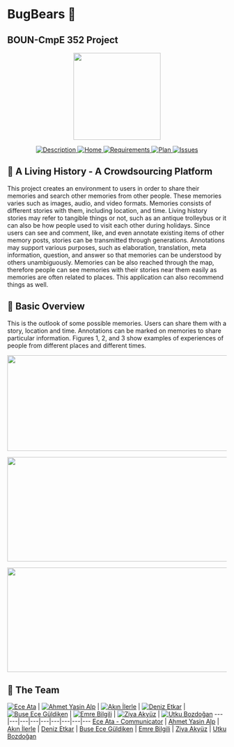 # BugBears :ghost:
## BOUN-CmpE 352 Project
<p align="center">
<a href = "https://github.com/bounswe/bounswe2018group1/wiki"><img 
<img src="https://raw.githubusercontent.com/bounswe/bounswe2018group1/master/resources/group_icon.jpg" width="200" height="200"></a>
</p>

<p align="center">
    <a href="https://github.com/bounswe/bounswe2018group1/wiki/Project-Description">
        <img src="https://img.shields.io/badge/DESCRIPTION-ONLINE-e97e89.svg"
             alt="Description">
    </a>
    <a href="https://github.com/bounswe/bounswe2018group1/wiki">
        <img src="https://img.shields.io/badge/WIKI-PAGE-e15361.svg"
             alt="Home">
    </a>
    <a href="https://github.com/bounswe/bounswe2018group1/wiki/Requirements">
        <img src="https://img.shields.io/badge/REQUIREMENTS-UP%20TO%20DATE-cc2435.svg"
             alt="Requirements">
    </a>
    <a href="https://github.com/bounswe/bounswe2018group1/raw/master/resources/Project%20Plan.png">
        <img src="https://img.shields.io/badge/PROJECT PLAN-UP TO DATE-a11c2a.svg"
             alt="Plan">
    </a>
    <a href="https://github.com/bounswe/bounswe2018group1/issues">
        <img src="https://img.shields.io/badge/ISSUES 73-CLOSED-76141e.svg"
             alt="Issues">
    </a>
</p>


## :tophat: A Living History - A Crowdsourcing Platform


This project creates an environment to users in order to share their memories and search other memories from other people. These memories varies such as images, audio, and video formats. Memories consists of different stories with them, including location, and time. Living history stories may refer to tangible things or not, such as an antique trolleybus or it can also be how people used to visit each other during holidays. Since users can see and comment, like, and even annotate existing items of other memory posts, stories can be transmitted through generations. Annotations may support various purposes, such as elaboration, translation, meta information, question, and answer so that memories can be understood by others unambiguously. Memories can be also reached through the map, therefore people can see memories with their stories near them easily as memories are often related to places. This application can also recommend things as well.

## :blue_book: Basic Overview

This is the outlook of some possible memories. Users can share them with a story, location and time. Annotations can be marked on memories to share particular information. Figures 1, 2, and 3 show examples of experiences of people from different places and different times.

<p align="center">
    <img src="https://github.com/bounswe/bounswe2018group1/blob/master/resources/exampleMemories/dresses_intro.png" width="640" height="220">
</p>
<p align="center">
    <img src="https://github.com/bounswe/bounswe2018group1/blob/master/resources/exampleMemories/pong_game_intro.png" width="540" height="240">
</p>
<p align="center">
    <img src="https://github.com/bounswe/bounswe2018group1/blob/master/resources/exampleMemories/trolleybus_intro.png" width="540" height="240">
</p>


## :beers: The Team


[![Ece Ata](https://avatars2.githubusercontent.com/u/25881738?s=400&v=4)](https://github.com/eceatata) | [![Ahmet Yasin Alp](https://avatars2.githubusercontent.com/u/16453361?s=400&v=4)](https://github.com/ahmetyalp) | [![Akın İlerle](https://avatars0.githubusercontent.com/u/25388563?s=400&v=4)](https://github.com/akinilerle) |  [![Deniz Etkar](https://avatars0.githubusercontent.com/u/25102252?s=400&v=4)](https://github.com/denizetkar) | [![Buse Ece Güldiken](https://avatars0.githubusercontent.com/u/25881738?s=400&v=4)](https://github.com/buseece) | [![Emre Bilgili](https://avatars0.githubusercontent.com/u/25881738?s=400&v=4)](https://github.com/emrebil) | [![Ziya Akyüz](https://avatars0.githubusercontent.com/u/25881738?s=400&v=4)](https://github.com/ziyaakyuz2253) | [![Utku Bozdoğan](https://avatars0.githubusercontent.com/u/25881738?s=400&v=4)](https://github.com/UtkuBozdogan)
---|---|---|---|---|---|---|---|---
[Ece Ata - Communicator](https://github.com/bounswe/bounswe2018group1/wiki/Ece-Ata) | [Ahmet Yasin Alp](https://github.com/bounswe/bounswe2018group1/wiki/Ahmet-Yasin-Alp) | [Akın İlerle](https://github.com/bounswe/bounswe2018group1/wiki/Akın-İlerle) | [Deniz Etkar](https://github.com/bounswe/bounswe2018group1/wiki/Deniz-Etkar) | [Buse Ece Güldiken](https://github.com/bounswe/bounswe2018group1/wiki/Buse-Ece-Güldiken) | [Emre Bilgili](https://github.com/bounswe/bounswe2018group1/wiki/Emre-Bilgili) | [Ziya Akyüz](https://github.com/bounswe/bounswe2018group1/wiki/Ziya-Akyüz) | [Utku Bozdoğan](https://github.com/bounswe/bounswe2018group1/wiki/Utku-Bozdoğan)




